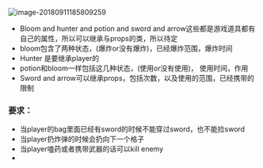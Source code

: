 ![image-20180911185809259](/var/folders/1z/7dj2n4k93g73jj5f_8nxggdw0000gn/T/abnerworks.Typora/image-20180911185809259.png)

- Bloom and hunter and potion and sword and arrow这些都是游戏道具都有自己的属性，所以可以继承与props的类，所以待定
- bloom包含了两种状态，(爆炸or没有爆炸)，已经爆炸范围，爆炸时间
- Hunter 是要继承player的
- potion和bloom一样包括这几种状态，(使用or没有使用)， 使用时间，作用
- Sword and arrow可以继承props，包括次数，以及使用的范围，已经携带的限制



### 要求：

- 当player的bag里面已经有sword的时候不能穿过sword，也不能捡sword
- 当player扔炸弹的时候会扔向下一个格子
- 当player嗑药或者携带武器的话可以kill enemy
- 